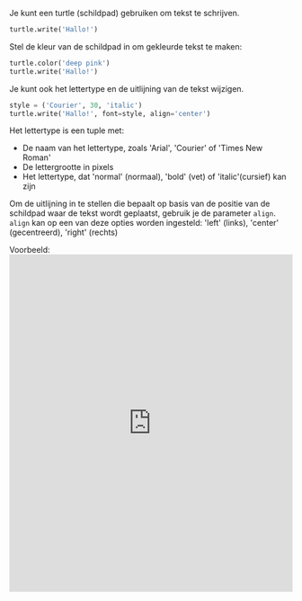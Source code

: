 Je kunt een turtle (schildpad) gebruiken om tekst te schrijven.

```python
turtle.write('Hallo!')
```

Stel de kleur van de schildpad in om gekleurde tekst te maken:

```python
turtle.color('deep pink')
turtle.write('Hallo!')
```

Je kunt ook het lettertype en de uitlijning van de tekst wijzigen.

```python
style = ('Courier', 30, 'italic')
turtle.write('Hallo!', font=style, align='center')
```

Het lettertype is een tuple met:

+ De naam van het lettertype, zoals 'Arial', 'Courier' of 'Times New Roman'
+ De lettergrootte in pixels
+ Het lettertype, dat 'normal' (normaal), 'bold' (vet) of 'italic'(cursief) kan zijn

Om de uitlijning in te stellen die bepaalt op basis van de positie van de schildpad waar de tekst wordt geplaatst, gebruik je de parameter `align`. `align` kan op een van deze opties worden ingesteld: 'left' (links), 'center' (gecentreerd), 'right' (rechts)

Voorbeeld: <iframe src="https://trinket.io/embed/python/c11e4e3137?start=result" width="100%" height="600" frameborder="0" marginwidth="0" marginheight="0" allowfullscreen mark="crwd-mark"></iframe>